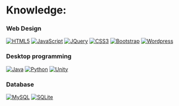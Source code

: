 # Knowledge:

### Web Design
[![HTML5](https://img.shields.io/badge/-HTML5-E34F26?style=flat-square&logo=html5&logoColor=white&link=https://github.com/xcalexxc/)](https://github.com/xcalexxc/)
[![JavaScript](https://img.shields.io/badge/-JavaScript-222222?style=flat-square&logo=javascript&link=https://github.com/xcalexxc/)](https://github.com/xcalexxc/)
[![JQuery](https://img.shields.io/badge/-JQuery-114499?style=flat-square&logo=jquery&link=https://github.com/xcalexxc/)](https://github.com/xcalexxc/)
[![CSS3](https://img.shields.io/badge/-CSS3-1572B6?style=flat-square&logo=css3&link=https://github.com/xcalexxc/)](https://github.com/xcalexxc/)
[![Bootstrap](https://img.shields.io/badge/-Bootstrap-5000FF?style=flat-square&logo=bootstrap&link=https://github.com/xcalexxc/)](https://github.com/xcalexxc/)
[![Wordpress](https://img.shields.io/badge/-Wordpress-21759B?style=flat-square&logo=Wordpress&link=https://github.com/xcalexxc/)](https://github.com/xcalexxc/)

### Desktop programming
[![Java](https://img.shields.io/badge/-Java-E34F26?style=flat-square&logo=Java&link=https://github.com/xcalexxc/)](https://github.com/xcalexxc/)
[![Python](https://img.shields.io/badge/-Python-44bb66?style=flat-square&logo=Python&link=https://github.com/xcalexxc/)](https://github.com/xcalexxc/)
[![Unity](https://img.shields.io/badge/-Unity-222222?style=flat-square&logo=Unity&link=https://github.com/xcalexxc/)](https://github.com/xcalexxc/)

### Database
[![MySQL](https://img.shields.io/badge/-MySQL-99bbff?style=flat-square&logo=mysql&link=https://github.com/xcalexxc/)](https://github.com/xcalexxc/)
[![SQLite](https://img.shields.io/badge/-SQLite-003B57?style=flat-square&logo=sqlite&link=https://github.com/xcalexxc/)](https://github.com/xcalexxc/)
